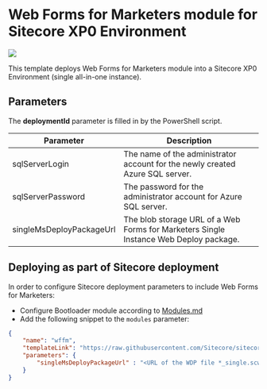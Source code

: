 # Web Forms for Marketers module for Sitecore XP0 Environment

<a href="http://armviz.io/#/?load=https%3A%2F%2Fraw.githubusercontent.com%2FSitecore%2Fsitecore-azure-quickstart-templates%2Fmaster%2FWFFM%208.2.3%2Fxp0%2Fazuredeploy.json" target="_blank">
    <img src="http://armviz.io/visualizebutton.png"/>
</a>

This template deploys Web Forms for Marketers module into a Sitecore XP0 Environment (single all-in-one instance).

## Parameters

The **deploymentId** parameter is filled in by the PowerShell script.

| Parameter                                 | Description
--------------------------------------------|------------------------------------------------
| sqlServerLogin                            | The name of the administrator account for the newly created Azure SQL server.
| sqlServerPassword                         | The password for the administrator account for Azure SQL server.
| singleMsDeployPackageUrl                  | The blob storage URL of a Web Forms for Marketers Single Instance Web Deploy package.

## Deploying as part of Sitecore deployment

In order to configure Sitecore deployment parameters to include Web Forms for Marketers:

  * Configure Bootloader module according to [Modules.md](../../Modules.md)
  * Add the following snippet to the `modules` parameter:

```JSON
{
    "name": "wffm",
    "templateLink": "https://raw.githubusercontent.com/Sitecore/sitecore-azure-quickstart-templates/master/WFFM%208.2.3/xp0/azuredeploy.json",
    "parameters": {
        "singleMsDeployPackageUrl" : "<URL of the WDP file *_single.scwdp.zip>"
    }
}
```
